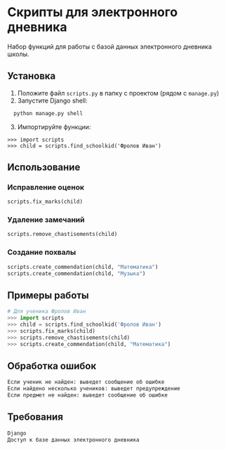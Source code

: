 # Скрипты для электронного дневника

Набор функций для работы с базой данных электронного дневника школы.

## Установка

1. Положите файл `scripts.py` в папку с проектом (рядом с `manage.py`)
2. Запустите Django shell:

```bash
  python manage.py shell
```

3. Импортируйте функции:
```
>>> import scripts
>>> child = scripts.find_schoolkid('Фролов Иван')
```

## Использование

### Исправление оценок
```python
scripts.fix_marks(child)
```

### Удаление замечаний
```python
scripts.remove_chastisements(child)
```

### Создание похвалы
```python
scripts.create_commendation(child, "Математика")
scripts.create_commendation(child, "Музыка")
```

## Примеры работы

```python
# Для ученика Фролов Иван
>>> import scripts
>>> child = scripts.find_schoolkid('Фролов Иван')
>>> scripts.fix_marks(child)
>>> scripts.remove_chastisements(child) 
>>> scripts.create_commendation(child, "Математика")
```

## Обработка ошибок
```python
Если ученик не найден: выведет сообщение об ошибке
Если найдено несколько учеников: выведет предупреждение
Если предмет не найден: выведет сообщение об ошибке
```
## Требования
```python
Django
Доступ к базе данных электронного дневника
```